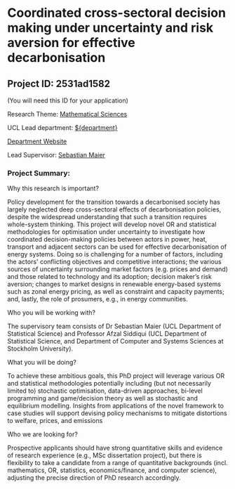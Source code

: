 # Coordinated cross-sectoral decision making under uncertainty and risk aversion for effective decarbonisation

## Project ID: **2531ad1582**
(You will need this ID for your application)

Research Theme: [Mathematical Sciences](../themes/mathematical-sciences.md)

UCL Lead department: [${department}](../departments/statistical-science.md)

[Department Website](https://www.ucl.ac.uk/statistics)

Lead Supervisor: [Sebastian Maier](https://profiles.ucl.ac.uk/77978)

### Project Summary:

Why this research is important?

Policy development for the transition towards a decarbonised society has largely neglected deep cross-sectoral effects of decarbonisation policies, despite the widespread understanding that such a transition requires whole-system thinking. This project will develop novel OR and statistical methodologies for optimisation under uncertainty to investigate how coordinated decision-making policies between actors in power, heat, transport and adjacent sectors can be used for effective decarbonisation of energy systems. Doing so is challenging for a number of factors, including the actors' conflicting objectives and competitive interactions; the various sources of uncertainty surrounding market factors (e.g. prices and demand) and those related to technology and its adoption; decision maker’s risk aversion; changes to market designs in renewable energy-based systems such as zonal energy pricing, as well as constraint and capacity payments; and, lastly, the role of prosumers, e.g., in energy communities.

Who you will be working with?

The supervisory team consists of Dr Sebastian Maier (UCL Department of Statistical Science) and Professor Afzal Siddiqui (UCL Department of Statistical Science, and Department of Computer and Systems Sciences at Stockholm University).

What you will be doing?

To achieve these ambitious goals, this PhD project will leverage various OR and statistical methodologies potentially including (but not necessarily limited to) stochastic optimisation, data-driven approaches, bi-level programming and game/decision theory as well as stochastic and equilibrium modelling. Insights from applications of the novel framework to case studies will support devising policy mechanisms to mitigate distortions to welfare, prices, and emissions

Who we are looking for?

Prospective applicants should have strong quantitative skills and evidence of research experience (e.g., MSc dissertation project), but there is flexibility to take a candidate from a range of quantitative backgrounds (incl. mathematics, OR, statistics, economics/finance, and computer science), adjusting the precise direction of PhD research accordingly.
